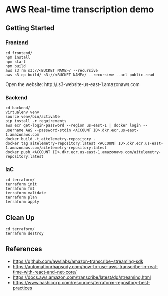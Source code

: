 # AWS Real-time transcription demo

## Getting Started

### Frontend
```
cd frontend/
npm install
npm start
npm build
aws s3 rm s3://<BUCKET NAME>/ --recursive
aws s3 cp build/ s3://<BUCKET NAME>/ --recursive --acl public-read
```

Open the website: http://<BUCKET NAME>.s3-website-us-east-1.amazonaws.com

### Backend
```
cd backend/
virtualenv venv
source venv/bin/activate
pip install -r requirements
aws ecr get-login-password --region us-east-1 | docker login --username AWS --password-stdin <ACCOUNT ID>.dkr.ecr.us-east-1.amazonaws.com
docker build -t aitelemetry-repository .
docker tag aitelemetry-repository:latest <ACCOUNT ID>.dkr.ecr.us-east-1.amazonaws.com/aitelemetry-repository:latest
docker push <ACCOUNT ID>.dkr.ecr.us-east-1.amazonaws.com/aitelemetry-repository:latest
```

### IaC
```
cd terraform/
terraform init
terraform fmt
terraform validate
terraform plan
terraform apply
```
## Clean Up

```
cd terraform/
terraform destroy
```

## References
- https://github.com/awslabs/amazon-transcribe-streaming-sdk
- https://automationrhapsody.com/how-to-use-aws-transcribe-in-real-time-with-react-and-net-core/
- https://docs.aws.amazon.com/transcribe/latest/dg/streaming.html
- https://www.hashicorp.com/resources/terraform-repository-best-practices